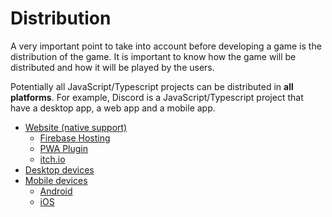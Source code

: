# Distribution

A very important point to take into account before developing a game is the distribution of the game. It is important to know how the game will be distributed and how it will be played by the users.

Potentially all JavaScript/Typescript projects can be distributed in **all platforms**. For example, Discord is a JavaScript/Typescript project that have a desktop app, a web app and a mobile app.

* [Website (native support)](/advanced/distribution-website.md)
  * [Firebase Hosting](/advanced/distribution-website.md#firebase-hosting)
  * [PWA Plugin](/advanced/distribution-website.md#enable-the-add-to-home-screen-pwa-plugin)
  * [itch.io](/advanced/distribution-website.md#itchio)
* [Desktop devices](/advanced/distribution-desktop.md)
* [Mobile devices](/advanced/distribution-mobile.md)
  * [Android](/advanced/distribution-mobile.md#android)
  * [iOS](/advanced/distribution-mobile.md#ios)
